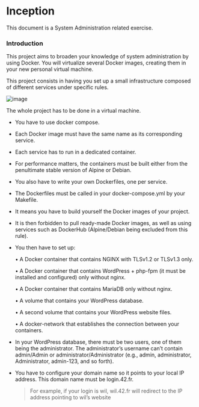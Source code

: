 # Inception
This document is a System Administration related exercise.

### Introduction

This project aims to broaden your knowledge of system administration by using Docker.
You will virtualize several Docker images, creating them in your new personal virtual
machine.

This project consists in having you set up a small infrastructure composed of different services under specific rules. 

![image](https://github.com/izzypt/Inception/assets/73948790/d3f35a1a-3b7a-4c5d-b40f-b597907e83e6)


The whole project has to be done in a virtual machine. 
- You have to use docker compose.
- Each Docker image must have the same name as its corresponding service.
- Each service has to run in a dedicated container.
- For performance matters, the containers must be built either from the penultimate stable version of Alpine or Debian.
- You also have to write your own Dockerfiles, one per service.
- The Dockerfiles must be called in your docker-compose.yml by your Makefile.
- It means you have to build yourself the Docker images of your project.
- It is then forbidden to pull ready-made Docker images, as well as using services such as DockerHub (Alpine/Debian being excluded from this rule).

- You then have to set up:

  • A Docker container that contains NGINX with TLSv1.2 or TLSv1.3 only.
  
  • A Docker container that contains WordPress + php-fpm (it must be installed and configured) only without nginx.
  
  • A Docker container that contains MariaDB only without nginx.
  
  • A volume that contains your WordPress database.
  
  • A second volume that contains your WordPress website files.
  
  • A docker-network that establishes the connection between your containers.
  
 - In your WordPress database, there must be two users, one of them being the administrator. The administrator’s username can’t contain admin/Admin or administrator/Administrator (e.g., admin, administrator, Administrator, admin-123, and so forth).

 - You have to configure your domain name so it points to your local IP address. This domain name must be login.42.fr.
   > For example, if your login is wil, wil.42.fr will redirect to the IP address pointing to wil’s website
